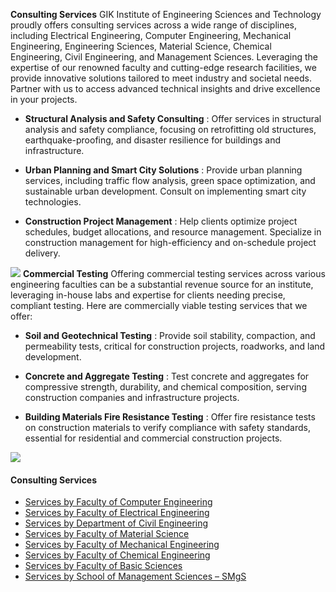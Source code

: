 **Consulting Services**
GIK Institute of Engineering Sciences and Technology proudly offers consulting services across a wide range of disciplines, including Electrical Engineering, Computer Engineering, Mechanical Engineering, Engineering Sciences, Material Science, Chemical Engineering, Civil Engineering, and Management Sciences. Leveraging the expertise of our renowned faculty and cutting-edge research facilities, we provide innovative solutions tailored to meet industry and societal needs. Partner with us to access advanced technical insights and drive excellence in your projects.
  * **Structural Analysis and Safety Consulting** : Offer services in structural analysis and safety compliance, focusing on retrofitting old structures, earthquake-proofing, and disaster resilience for buildings and infrastructure.


  * **Urban Planning and Smart City Solutions** : Provide urban planning services, including traffic flow analysis, green space optimization, and sustainable urban development. Consult on implementing smart city technologies.


  * **Construction Project Management** : Help clients optimize project schedules, budget allocations, and resource management. Specialize in construction management for high-efficiency and on-schedule project delivery.


[![](https://giki.edu.pk/services-by-department-of-civil-engineering/)](https://giki.edu.pk/wp-content/uploads/2024/11/structural-design-jpg.webp)
**Commercial Testing**
Offering commercial testing services across various engineering faculties can be a substantial revenue source for an institute, leveraging in-house labs and expertise for clients needing precise, compliant testing. Here are commercially viable testing services that we offer:
  * **Soil and Geotechnical Testing** : Provide soil stability, compaction, and permeability tests, critical for construction projects, roadworks, and land development.


  * **Concrete and Aggregate Testing** : Test concrete and aggregates for compressive strength, durability, and chemical composition, serving construction companies and infrastructure projects.


  * **Building Materials Fire Resistance Testing** : Offer fire resistance tests on construction materials to verify compliance with safety standards, essential for residential and commercial construction projects.


[![](https://giki.edu.pk/services-by-department-of-civil-engineering/)](https://giki.edu.pk/wp-content/uploads/2024/11/commercial-testing-facilities-jpg.webp)
#### Consulting Services
  * [Services by Faculty of Computer Engineering](https://giki.edu.pk/services-by-faculty-of-computer-engineering/)
  * [Services by Faculty of Electrical Engineering](https://giki.edu.pk/services-by-faculty-of-electrical-engineering/)
  * [Services by Department of Civil Engineering](https://giki.edu.pk/services-by-department-of-civil-engineering/)
  * [Services by Faculty of Material Science](https://giki.edu.pk/services-by-faculty-of-material-science/)
  * [Services by Faculty of Mechanical Engineering](https://giki.edu.pk/services-by-faculty-of-mechanical-engineering/)
  * [Services by Faculty of Chemical Engineering](https://giki.edu.pk/services-by-faculty-of-chemical-engineering/)
  * [Services by Faculty of Basic Sciences](https://giki.edu.pk/services-by-faculty-of-engineering-sciences/)
  * [Services by School of Management Sciences – SMgS](https://giki.edu.pk/services-by-school-of-management-sciences-smgs/)


